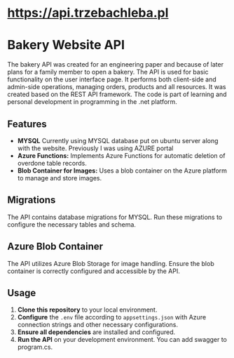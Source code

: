 # https://api.trzebachleba.pl
# Bakery Website API

The bakery API was created for an engineering paper and because of later plans for a family member to open a bakery. The API is used for basic functionality on the user interface page. It performs both client-side and admin-side operations, managing orders, products and all resources. It was created based on the REST API framework. The code is part of learning and personal development in programming in the .net platform.
## Features

- **MYSQL** Currently using MYSQL database put on ubuntu server along with the website. Previously I was using AZURE portal
- **Azure Functions:** Implements Azure Functions for automatic deletion of overdone table records.
- **Blob Container for Images:** Uses a blob container on the Azure platform to manage and store images.

## Migrations
The API contains database migrations for MYSQL. Run these migrations to configure the necessary tables and schema.

## Azure Blob Container
The API utilizes Azure Blob Storage for image handling. Ensure the blob container is correctly configured and accessible by the API.

## Usage
1. **Clone this repository** to your local environment.
2. **Configure** the `.env` file according to `appsettings.json` with Azure connection strings and other necessary configurations.
3. **Ensure all dependencies** are installed and configured.
4. **Run the API** on your development environment. You can add swagger to program.cs.
